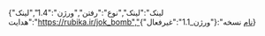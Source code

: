 {"لینک":"لینک","نوع":"رفتن","ورژن":"1.4","لینک هدایت":"https://rubika.ir/jok_bomb","نام نسخه":{"ورژن_1.1":"غیرفعال"}}